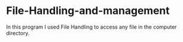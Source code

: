# File-Handling-and-management
In this program I used File Handling to access any file in the computer directory.

